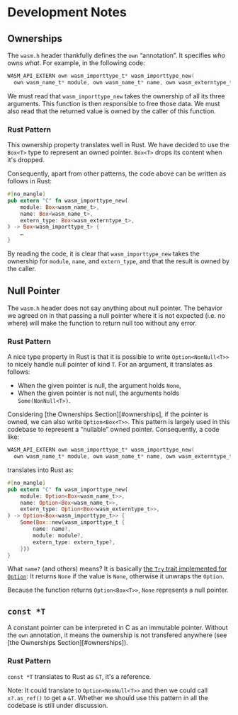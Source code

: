# Development Notes

## Ownerships

The `wasm.h` header thankfully defines the `own` “annotation”. It
specifies _who_ owns _what_. For example, in the following code:

```c
WASM_API_EXTERN own wasm_importtype_t* wasm_importtype_new(
  own wasm_name_t* module, own wasm_name_t* name, own wasm_externtype_t*);
```

We must read that `wasm_importtype_new` takes the ownership of all its
three arguments. This function is then responsible to free those
data. We must also read that the returned value is owned by the caller
of this function.

### Rust Pattern

This ownership property translates well in Rust. We have decided to
use the `Box<T>` type to represent an owned pointer. `Box<T>` drops
its content when it's dropped.

Consequently, apart from other patterns, the code above can be written
as follows in Rust:

```rust
#[no_mangle]
pub extern "C" fn wasm_importtype_new(
    module: Box<wasm_name_t>,
    name: Box<wasm_name_t>,
    extern_type: Box<wasm_externtype_t>,
) -> Box<wasm_importtype_t> {
    …
}
```

By reading the code, it is clear that `wasm_importtype_new` takes the
ownership for `module`, `name`, and `extern_type`, and that the result
is owned by the caller.

## Null Pointer

The `wasm.h` header does not say anything about null pointer. The
behavior we agreed on in that passing a null pointer where it is not
expected (i.e. no where) will make the function to return null too
without any error.

### Rust Pattern

A nice type property in Rust is that it is possible to write
`Option<NonNull<T>>` to nicely handle null pointer of kind `T`. For an
argument, it translates as follows:

* When the given pointer is null, the argument holds `None`,
* When the given pointer is not null, the arguments holds
  `Some(NonNull<T>)`.

Considering [the Ownerships Section][#ownerships], if the pointer is
owned, we can also write `Option<Box<T>>`. This pattern is largely
used in this codebase to represent a “nullable” owned
pointer. Consequently, a code like:

```c
WASM_API_EXTERN own wasm_importtype_t* wasm_importtype_new(
  own wasm_name_t* module, own wasm_name_t* name, own wasm_externtype_t*);
```

translates into Rust as:

```rust
#[no_mangle]
pub extern "C" fn wasm_importtype_new(
    module: Option<Box<wasm_name_t>>,
    name: Option<Box<wasm_name_t>>,
    extern_type: Option<Box<wasm_externtype_t>>,
) -> Option<Box<wasm_importtype_t>> {
    Some(Box::new(wasm_importtype_t {
        name: name?,
        module: module?,
        extern_type: extern_type?,
    }))
}
```

What `name?` (and others) means? It is basically [the `Try` trait
implemented for
`Option`](https://doc.rust-lang.org/std/ops/trait.Try.html#impl-Try):
It returns `None` if the value is `None`, otherwise it unwraps the
`Option`.

Because the function returns `Option<Box<T>>`, `None` represents a
null pointer.

## `const *T`

A constant pointer can be interpreted in C as an immutable
pointer. Without the `own` annotation, it means the ownership is not
transfered anywhere (see [the Ownerships Section][#ownerships]).

### Rust Pattern

`const *T` translates to Rust as `&T`, it's a reference.

Note: It could translate to `Option<NonNull<T>>` and then we could
call `x?.as_ref()` to get a `&T`. Whether we should use this pattern
in all the codebase is still under discussion.
